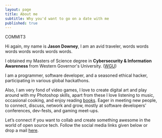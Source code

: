 ```yaml
---
layout: page
title: About me
subtitle: Why you'd want to go on a date with me
published: true
---
```

COMMIT3

<p class="about-text">
<span class="fa fa-briefcase about-icon"></span>
  Hi again, my name is <strong>Jason Downey</strong>, I am an avid traveler, words words words words words words words. 
</p>

<p class="about-text">
<span class="fa fa-graduation-cap about-icon"></span>
I obtained my Masters of Science degree in <strong>Cybersecurity & Information Awareness </strong>from Western Governor's University. (<a target="_blank" href="https://www.wgu.edu/">WGU</a>) 
</p>

<p class="about-text">
<span class="fa fa-code about-icon"></span>
I am a programmer, software developer, and a seasoned ethical hacker, participating in various global hackathons.
</p>

<p class="about-text">
<span class="fa fa-heart about-icon"></span>
Also, I am very fond of video games, I love to create digital art and play around with my Photoshop skills, apart from these I love listening to music, occasional cooking, and enjoy reading <a target="_blank" href="https://www.anudit.in/books/">books</a>. Eager in meeting new people, to connect, discuss, network and grow, mostly at software developers’ conferences, dev-fests, and gaming meet-ups.
</p>

<p class="about-text">
<span class="fa fa-envelope about-icon"></span>
Let’s connect if you want to collab and create something awesome in the world of open source tech. Follow the social media links given below or drop a mail <a target="_blank" href="mailto:contact@anudit.in">here</a>.
</p>
